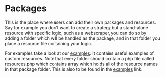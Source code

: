 # Packages

This is the place where users can add their own packages and resources. Say for example you don't want to create a strategy,but a stand-alone resource with specific logic, such as a webscraper, you can do so by adding a folder which will be handled as the package, and in that folder you place a resource file containing your logic.

For examples take a look at our [examples](https://github.com/iRail/The-DataTank-examples/tree/master/custom/packages). It contains useful examples of custom resources. Note that every folder should contain a php file called resources.php which contains array which holds all of the resource names in that package folder. This is also to be found in the [examples](https://github.com/iRail/The-DataTank-examples/tree/master/custom/packages) link.
